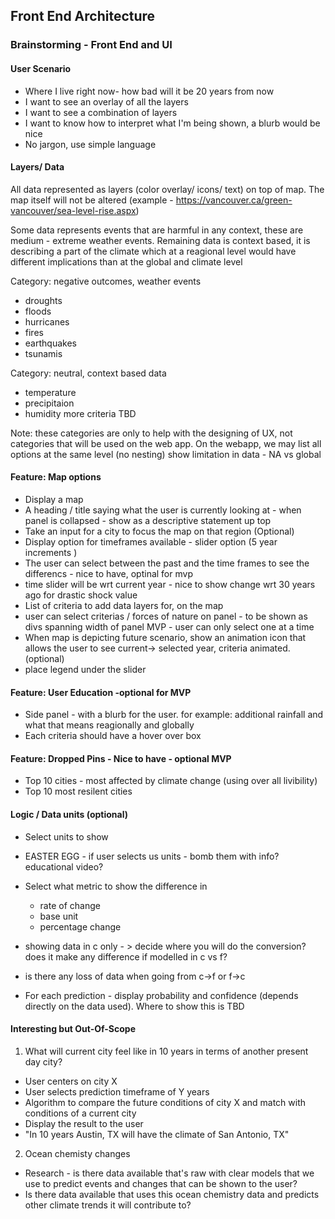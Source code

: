 ## Front End Architecture

### Brainstorming - Front End and UI

#### User Scenario
- Where I live right now- how bad will it be 20 years from now
- I want to see an overlay  of all the layers
- I want to see a combination of layers
- I want to know how to interpret what I'm being shown, a blurb would be nice
- No jargon, use simple language

#### Layers/ Data
All data represented as layers (color overlay/ icons/ text) on top of map. The map itself will not be altered 
(example - https://vancouver.ca/green-vancouver/sea-level-rise.aspx)


Some data represents events that are harmful in any context, these are medium - extreme weather events. 
Remaining data is context based, it is describing a part of the climate which at a reagional level would have different implications than at the global and climate level

Category: negative outcomes, weather events
- droughts
- floods
- hurricanes
- fires
- earthquakes
- tsunamis

Category: neutral, context based data
- temperature
- precipitaion
- humidity
more criteria TBD

Note: these categories are only to help with the designing of UX, 
not categories that will be used on the web app. On the webapp, we may list all options at the same level (no nesting)
show limitation in data - NA vs global

#### Feature: Map options
- Display a map
- A heading / title saying what the user is currently looking at - when panel is collapsed - show as a descriptive statement up top 
- Take an input for a city to focus the map on that region (Optional)
- Display option for timeframes available -  slider option (5 year increments )
- The user can select between the past and the time frames to see the differencs - nice to have, optinal for mvp 
- time slider will be wrt current year - nice to show change wrt 30 years ago for drastic shock value 
- List of criteria to add data layers for, on  the map
- user can select criterias / forces of nature on panel - to be shown as divs spanning width of panel MVP - user can only select one at a time
- When map is depicting future scenario, show an animation icon that allows the user to see current-> selected year, criteria animated. (optional)
- place legend under the slider 

#### Feature: User Education -optional for MVP
- Side panel - with a blurb for the user. for example: additional rainfall and what that means reagionally and globally
- Each criteria should have a hover over box

#### Feature: Dropped Pins - Nice to have - optional MVP
- Top 10 cities - most affected by climate change (using over all livibility)
- Top 10 most resilent cities

#### Logic / Data units (optional)
- Select units to show
- EASTER EGG - if user selects us units - bomb them with info? educational video?
- Select what metric to show the difference in
  - rate of change
  - base unit
  - percentage change

- showing data in c only - > decide where you will do the conversion? does it make any difference if modelled in c vs f? 
- is there any loss of data when going from c->f or f->c
- For each prediction - display probability and confidence (depends directly on the data used). Where to show this is TBD


#### Interesting but Out-Of-Scope

1. What will current city feel like in 10 years in terms of another present day city?
- User centers on city X
- User selects prediction timeframe of Y years
- Algorithm to compare the future conditions of city X and match with conditions of a current city
- Display the result to the user
- "In 10 years Austin, TX will have the climate of San Antonio, TX"

2. Ocean chemisty changes 
- Research - is there data available that's raw with clear models that we use to predict events and changes that can be shown to the user?
- Is there data available that uses this ocean chemistry data and predicts other climate trends it will contribute to?
